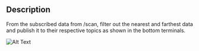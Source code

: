 ## Description
From the subscribed data from /scan, filter out the nearest and farthest data and publish it to their respective topics as shown in the bottom terminals.

![Alt Text](../media/lab1.gif)